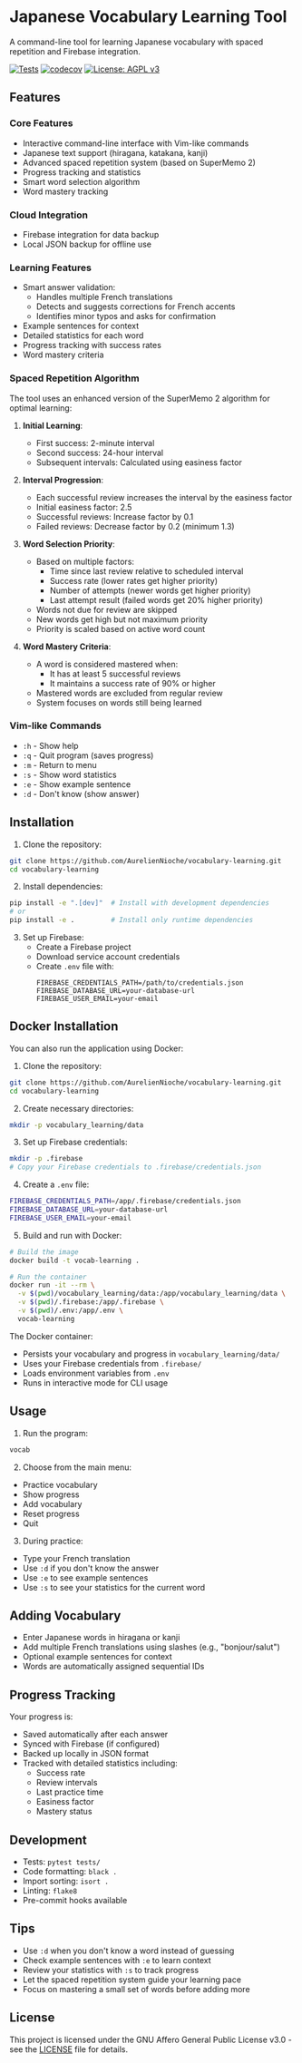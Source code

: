 # Japanese Vocabulary Learning Tool

A command-line tool for learning Japanese vocabulary with spaced repetition and Firebase integration.

[![Tests](https://github.com/AurelienNioche/vocabulary-learning/actions/workflows/test.yml/badge.svg)](https://github.com/AurelienNioche/vocabulary-learning/actions/workflows/test.yml)
[![codecov](https://codecov.io/gh/AurelienNioche/vocabulary-learning/branch/main/graph/badge.svg)](https://codecov.io/gh/AurelienNioche/vocabulary-learning)
[![License: AGPL v3](https://img.shields.io/badge/License-AGPL_v3-blue.svg)](https://www.gnu.org/licenses/agpl-3.0)

## Features

### Core Features
- Interactive command-line interface with Vim-like commands
- Japanese text support (hiragana, katakana, kanji)
- Advanced spaced repetition system (based on SuperMemo 2)
- Progress tracking and statistics
- Smart word selection algorithm
- Word mastery tracking

### Cloud Integration
- Firebase integration for data backup
- Local JSON backup for offline use

### Learning Features
- Smart answer validation:
  - Handles multiple French translations
  - Detects and suggests corrections for French accents
  - Identifies minor typos and asks for confirmation
- Example sentences for context
- Detailed statistics for each word
- Progress tracking with success rates
- Word mastery criteria

### Spaced Repetition Algorithm
The tool uses an enhanced version of the SuperMemo 2 algorithm for optimal learning:

1. **Initial Learning**:
   - First success: 2-minute interval
   - Second success: 24-hour interval
   - Subsequent intervals: Calculated using easiness factor

2. **Interval Progression**:
   - Each successful review increases the interval by the easiness factor
   - Initial easiness factor: 2.5
   - Successful reviews: Increase factor by 0.1
   - Failed reviews: Decrease factor by 0.2 (minimum 1.3)

3. **Word Selection Priority**:
   - Based on multiple factors:
     - Time since last review relative to scheduled interval
     - Success rate (lower rates get higher priority)
     - Number of attempts (newer words get higher priority)
     - Last attempt result (failed words get 20% higher priority)
   - Words not due for review are skipped
   - New words get high but not maximum priority
   - Priority is scaled based on active word count

4. **Word Mastery Criteria**:
   - A word is considered mastered when:
     - It has at least 5 successful reviews
     - It maintains a success rate of 90% or higher
   - Mastered words are excluded from regular review
   - System focuses on words still being learned

### Vim-like Commands
- `:h` - Show help
- `:q` - Quit program (saves progress)
- `:m` - Return to menu
- `:s` - Show word statistics
- `:e` - Show example sentence
- `:d` - Don't know (show answer)

## Installation

1. Clone the repository:
```bash
git clone https://github.com/AurelienNioche/vocabulary-learning.git
cd vocabulary-learning
```

2. Install dependencies:
```bash
pip install -e ".[dev]"  # Install with development dependencies
# or
pip install -e .         # Install only runtime dependencies
```

3. Set up Firebase:
   - Create a Firebase project
   - Download service account credentials
   - Create `.env` file with:
     ```
     FIREBASE_CREDENTIALS_PATH=/path/to/credentials.json
     FIREBASE_DATABASE_URL=your-database-url
     FIREBASE_USER_EMAIL=your-email
     ```

## Docker Installation

You can also run the application using Docker:

1. Clone the repository:
```bash
git clone https://github.com/AurelienNioche/vocabulary-learning.git
cd vocabulary-learning
```

2. Create necessary directories:
```bash
mkdir -p vocabulary_learning/data
```

3. Set up Firebase credentials:
```bash
mkdir -p .firebase
# Copy your Firebase credentials to .firebase/credentials.json
```

4. Create a `.env` file:
```bash
FIREBASE_CREDENTIALS_PATH=/app/.firebase/credentials.json
FIREBASE_DATABASE_URL=your-database-url
FIREBASE_USER_EMAIL=your-email
```

5. Build and run with Docker:
```bash
# Build the image
docker build -t vocab-learning .

# Run the container
docker run -it --rm \
  -v $(pwd)/vocabulary_learning/data:/app/vocabulary_learning/data \
  -v $(pwd)/.firebase:/app/.firebase \
  -v $(pwd)/.env:/app/.env \
  vocab-learning
```

The Docker container:
- Persists your vocabulary and progress in `vocabulary_learning/data/`
- Uses your Firebase credentials from `.firebase/`
- Loads environment variables from `.env`
- Runs in interactive mode for CLI usage

## Usage

1. Run the program:
```bash
vocab
```

2. Choose from the main menu:
- Practice vocabulary
- Show progress
- Add vocabulary
- Reset progress
- Quit

3. During practice:
- Type your French translation
- Use `:d` if you don't know the answer
- Use `:e` to see example sentences
- Use `:s` to see your statistics for the current word

## Adding Vocabulary

- Enter Japanese words in hiragana or kanji
- Add multiple French translations using slashes (e.g., "bonjour/salut")
- Optional example sentences for context
- Words are automatically assigned sequential IDs

## Progress Tracking

Your progress is:
- Saved automatically after each answer
- Synced with Firebase (if configured)
- Backed up locally in JSON format
- Tracked with detailed statistics including:
  - Success rate
  - Review intervals
  - Last practice time
  - Easiness factor
  - Mastery status

## Development

- Tests: `pytest tests/`
- Code formatting: `black .`
- Import sorting: `isort .`
- Linting: `flake8`
- Pre-commit hooks available

## Tips

- Use `:d` when you don't know a word instead of guessing
- Check example sentences with `:e` to learn context
- Review your statistics with `:s` to track progress
- Let the spaced repetition system guide your learning pace
- Focus on mastering a small set of words before adding more

## License

This project is licensed under the GNU Affero General Public License v3.0 - see the [LICENSE](LICENSE) file for details.